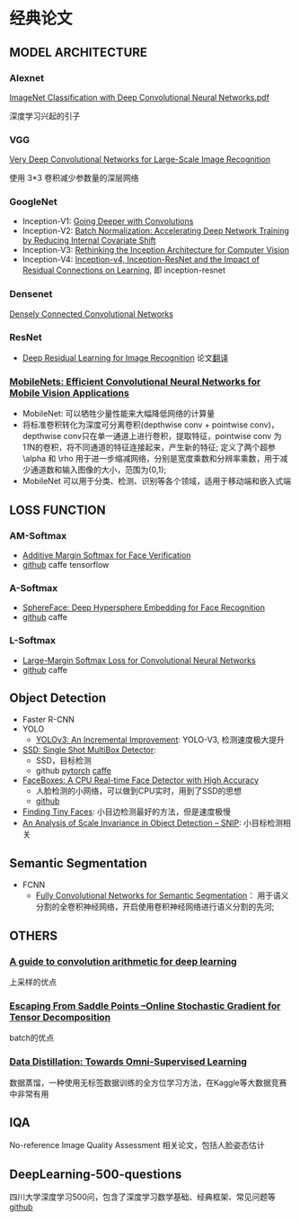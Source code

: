 # 经典论文

## MODEL ARCHITECTURE
### Alexnet
[ImageNet Classification with Deep Convolutional Neural Networks.pdf](https://papers.nips.cc/paper/4824-imagenet-classification-with-deep-convolutional-neural-networks)

深度学习兴起的引子

### VGG
[Very Deep Convolutional Networks for Large-Scale Image Recognition](https://arxiv.org/abs/1409.1556)

使用 3*3 卷积减少参数量的深层网络

### GoogleNet
* Inception-V1: [Going Deeper with Convolutions](https://arxiv.org/abs/1409.4842)
* Inception-V2: [Batch Normalization: Accelerating Deep Network Training by Reducing Internal Covariate Shift](https://arxiv.org/abs/1502.03167)
* Inception-V3: [Rethinking the Inception Architecture for Computer Vision](https://arxiv.org/abs/1512.00567)
* Inception-V4: [Inception-v4, Inception-ResNet and the Impact of Residual Connections on Learning](https://arxiv.org/abs/1602.07261), 即 inception-resnet

### Densenet
[Densely Connected Convolutional Networks](https://arxiv.org/abs/1608.06993)


### ResNet
* [Deep Residual Learning for Image Recognition](https://arxiv.org/abs/1512.03385)
  论文[翻译](http://noahsnail.com/2017/07/31/2017-7-31-ResNet%E8%AE%BA%E6%96%87%E7%BF%BB%E8%AF%91%E2%80%94%E2%80%94%E4%B8%AD%E6%96%87%E7%89%88/)


### [MobileNets: Efficient Convolutional Neural Networks for Mobile Vision Applications]()
* MobileNet: 可以牺牲少量性能来大幅降低网络的计算量
* 将标准卷积转化为深度可分离卷积(depthwise conv + pointwise conv)，depthwise conv只在单一通道上进行卷积，提取特征，pointwise conv 为1*1*N的卷积，将不同通道的特征连接起来，产生新的特征; 定义了两个超参 \alpha 和 \rho 用于进一步缩减网络，分别是宽度乘数和分辨率乘数，用于减少通道数和输入图像的大小，范围为(0,1);
* MobileNet 可以用于分类、检测、识别等各个领域，适用于移动端和嵌入式端

## LOSS FUNCTION
### AM-Softmax
* [Additive Margin Softmax for Face Verification](https://arxiv.org/abs/1801.05599)
* [github](https://github.com/happynear/AMSoftmax) caffe tensorflow

### A-Softmax
* [SphereFace: Deep Hypersphere Embedding for Face Recognition](https://arxiv.org/abs/1704.08063)
* [github](https://github.com/wy1iu/sphereface) caffe

### L-Softmax
* [Large-Margin Softmax Loss for Convolutional Neural Networks](http://proceedings.mlr.press/v48/liud16.pdf)
* [github](https://github.com/wy1iu/LargeMargin_Softmax_Loss) caffe

## Object Detection
* Faster R-CNN
* YOLO
  * [YOLOv3: An Incremental Improvement](https://arxiv.org/abs/1804.02767): YOLO-V3, 检测速度极大提升
* [SSD: Single Shot MultiBox Detector](https://arxiv.org/abs/1512.02325):
  * SSD，目标检测
  * github [pytorch](https://github.com/amdegroot/ssd.pytorch) [caffe](https://github.com/weiliu89/caffe/tree/ssd)
* [FaceBoxes: A CPU Real-time Face Detector with High Accuracy](https://arxiv.org/abs/1708.05234) 
  * 人脸检测的小网络，可以做到CPU实时，用到了SSD的思想
  * [github](https://github.com/XiaXuehai/faceboxes)
* [Finding Tiny Faces](https://arxiv.org/abs/1612.04402): 小目边检测最好的方法，但是速度极慢
* [An Analysis of Scale Invariance in Object Detection – SNIP](https://arxiv.org/abs/1711.08189): 小目标检测相关

## Semantic Segmentation
* FCNN
  * [Fully Convolutional Networks for Semantic Segmentation](chrome-extension://gfbliohnnapiefjpjlpjnehglfpaknnc/pages/pdf_viewer.html?r=https://people.eecs.berkeley.edu/~jonlong/long_shelhamer_fcn.pdf)：
    用于语义分割的全卷积神经网络，开启使用卷积神经网络进行语义分割的先河;

## OTHERS
### [A guide to convolution arithmetic for deep learning](https://arxiv.org/abs/1603.07285)
上采样的优点

### [Escaping From Saddle Points –Online Stochastic Gradient for Tensor Decomposition](https://arxiv.org/abs/1503.02101)
batch的优点

### [Data Distillation: Towards Omni-Supervised Learning](https://arxiv.org/abs/1712.04440)
  数据蒸馏，一种使用无标签数据训练的全方位学习方法，在Kaggle等大数据竞赛中非常有用


## IQA
No-reference Image Quality Assessment 相关论文，包括人脸姿态估计

## DeepLearning-500-questions
四川大学深度学习500问，包含了深度学习数学基础、经典框架、常见问题等
[github](https://github.com/scutan90/DeepLearning-500-questions)

